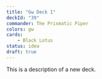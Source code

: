 ```yaml
---
title: "Gw Deck 1"
deckId: "39"
commander: The Prismatic Piper
colors: gw
cards:
    - Black Lotus
status: idea
draft: true
---
```


This is a description of a new deck.
